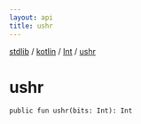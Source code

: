 ```yaml
---
layout: api
title: ushr
---
```

[stdlib](../../index.md) / [kotlin](../index.md) / [Int](index.md) / [ushr](ushr.md)

# ushr

```
public fun ushr(bits: Int): Int
```
